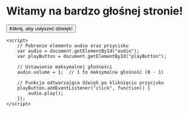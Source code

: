 <!DOCTYPE html>
<html lang="pl">
<head>
    <meta charset="UTF-8">
    <meta name="viewport" content="width=device-width, initial-scale=1.0">
    <title>Głośna Strona</title>
</head>
<body>
    <h1>Witamy na bardzo głośnej stronie!</h1>
    <button id="playButton">Kliknij, aby usłyszeć dźwięk!</button>
    <audio id="audio" src="audio.mp3" preload="auto" loop>
        Twoja przeglądarka nie wspiera tagu audio.
    </audio>
    
    <script>
        // Pobranie elementu audio oraz przycisku
        var audio = document.getElementById("audio");
        var playButton = document.getElementById("playButton");

        // Ustawienie maksymalnej głośności
        audio.volume = 1;  // 1 to maksymalna głośność (0 - 1)

        // Funkcja odtwarzająca dźwięk po kliknięciu przycisku
        playButton.addEventListener("click", function() {
            audio.play();
        });
    </script>
</body>
</html>
